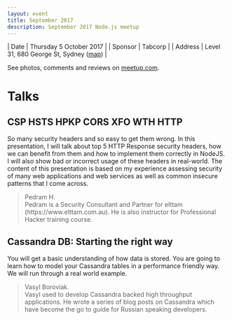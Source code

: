 ```yaml
---
layout: event
title: September 2017
description: September 2017 Node.js meetup
---
```


| Date | Thursday 5 October 2017 |
| Sponsor | Tabcorp |
| Address | Level 31, 680 George St, Sydney ([map](https://www.google.com.au/maps/place/680+George+St,+Sydney+NSW+2000/@-33.8773271,151.2039252,17z)) |

See photos, comments and reviews on [meetup.com](https://www.meetup.com/node-sydney/events/238092619/).

# Talks

## CSP HSTS HPKP CORS XFO WTH HTTP

So many security headers and so easy to get them wrong. In this presentation, I will talk about top 5 HTTP Response security headers, how we can benefit from them and how to implement them correctly in NodeJS. I will also show bad or incorrect usage of these headers in real-world. The content of this presentation is based on my experience assessing security of many web applications and web services as well as common insecure patterns that I come across.

<blockquote>Pedram H. <br />Pedram is a Security Consultant and Partner for elttam (https://www.elttam.com.au). He is also instructor for Professional Hacker training course.</blockquote>

## Cassandra DB: Starting the right way

You will get a basic understanding of how data is stored. You are going to learn how to model your Cassandra tables in a performance friendly way. We will run through a real world example.

<blockquote>Vasyl Boroviak. <br />Vasyl used to develop Cassandra backed high throughput applications. He wrote a series of blog posts on Cassandra which have become the go to guide for Russian speaking developers.</blockquote>
